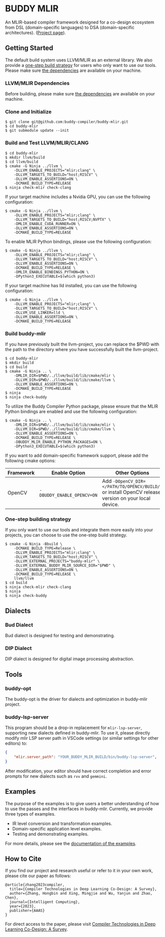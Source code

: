 # BUDDY MLIR

An MLIR-based compiler framework designed for a co-design ecosystem from DSL (domain-specific languages) to DSA (domain-specific architectures).
([Project page](https://buddy-compiler.github.io/)).

## Getting Started

The default build system uses LLVM/MLIR as an external library. 
We also provide a [one-step build strategy](#one-step) for users who only want to use our tools.
Please make sure [the dependencies](https://llvm.org/docs/GettingStarted.html#requirements) are available on your machine.

### LLVM/MLIR Dependencies

Before building, please make sure [the dependencies](https://llvm.org/docs/GettingStarted.html#requirements) are available
on your machine.

### Clone and Initialize

```
$ git clone git@github.com:buddy-compiler/buddy-mlir.git
$ cd buddy-mlir
$ git submodule update --init
```

### Build and Test LLVM/MLIR/CLANG

```
$ cd buddy-mlir
$ mkdir llvm/build
$ cd llvm/build
$ cmake -G Ninja ../llvm \
    -DLLVM_ENABLE_PROJECTS="mlir;clang" \
    -DLLVM_TARGETS_TO_BUILD="host;RISCV" \
    -DLLVM_ENABLE_ASSERTIONS=ON \
    -DCMAKE_BUILD_TYPE=RELEASE
$ ninja check-mlir check-clang
```

If your target machine includes a Nvidia GPU, you can use the following configuration:

```
$ cmake -G Ninja ../llvm \
    -DLLVM_ENABLE_PROJECTS="mlir;clang" \
    -DLLVM_TARGETS_TO_BUILD="host;RISCV;NVPTX" \
    -DMLIR_ENABLE_CUDA_RUNNER=ON \
    -DLLVM_ENABLE_ASSERTIONS=ON \
    -DCMAKE_BUILD_TYPE=RELEASE
```

To enable MLIR Python bindings, please use the following configuration:

```
$ cmake -G Ninja ../llvm \
    -DLLVM_ENABLE_PROJECTS="mlir;clang" \
    -DLLVM_TARGETS_TO_BUILD="host;RISCV" \
    -DLLVM_ENABLE_ASSERTIONS=ON \
    -DCMAKE_BUILD_TYPE=RELEASE \
    -DMLIR_ENABLE_BINDINGS_PYTHON=ON \
    -DPython3_EXECUTABLE=$(which python3)
```

If your target machine has lld installed, you can use the following configuration:

```
$ cmake -G Ninja ../llvm \
    -DLLVM_ENABLE_PROJECTS="mlir;clang" \
    -DLLVM_TARGETS_TO_BUILD="host;RISCV" \
    -DLLVM_USE_LINKER=lld \
    -DLLVM_ENABLE_ASSERTIONS=ON \
    -DCMAKE_BUILD_TYPE=RELEASE
```

### Build buddy-mlir

If you have previously built the llvm-project, you can replace the $PWD with the path to the directory where you have successfully built the llvm-project.

```
$ cd buddy-mlir
$ mkdir build
$ cd build
$ cmake -G Ninja .. \
    -DMLIR_DIR=$PWD/../llvm/build/lib/cmake/mlir \
    -DLLVM_DIR=$PWD/../llvm/build/lib/cmake/llvm \
    -DLLVM_ENABLE_ASSERTIONS=ON \
    -DCMAKE_BUILD_TYPE=RELEASE
$ ninja
$ ninja check-buddy
```

To utilize the Buddy Compiler Python package, please ensure that the MLIR Python bindings are enabled and use the following configuration:

```
$ cmake -G Ninja .. \
    -DMLIR_DIR=$PWD/../llvm/build/lib/cmake/mlir \
    -DLLVM_DIR=$PWD/../llvm/build/lib/cmake/llvm \
    -DLLVM_ENABLE_ASSERTIONS=ON \
    -DCMAKE_BUILD_TYPE=RELEASE \
    -DBUDDY_MLIR_ENABLE_PYTHON_PACKAGES=ON \
    -DPython3_EXECUTABLE=$(which python3)
```

If you want to add domain-specific framework support, please add the following cmake options:

| Framework  | Enable Option | Other Options |
| -------------- | ------------- | ------------- |
| OpenCV  | `-DBUDDY_ENABLE_OPENCV=ON`  | Add `-DOpenCV_DIR=</PATH/TO/OPENCV/BUILD/>` or install OpenCV release version on your local device. |

<h3 id="one-step">One-step building strategy</h3>

If you only want to use our tools and integrate them more easily into your projects, you can choose to use the one-step build strategy.

```
$ cmake -G Ninja -Bbuild \
    -DCMAKE_BUILD_TYPE=Release \
    -DLLVM_ENABLE_PROJECTS="mlir;clang" \
    -DLLVM_TARGETS_TO_BUILD="host;RISCV" \
    -DLLVM_EXTERNAL_PROJECTS="buddy-mlir" \
    -DLLVM_EXTERNAL_BUDDY_MLIR_SOURCE_DIR="$PWD" \
    -DLLVM_ENABLE_ASSERTIONS=ON \
    -DCMAKE_BUILD_TYPE=RELEASE \
    llvm/llvm
$ cd build
$ ninja check-mlir check-clang
$ ninja
$ ninja check-buddy
```
## Dialects

### Bud Dialect

Bud dialect is designed for testing and demonstrating.

### DIP Dialect

DIP dialect is designed for digital image processing abstraction.

## Tools

### buddy-opt

The buddy-opt is the driver for dialects and optimization in buddy-mlir project. 

### buddy-lsp-server

This program should be a drop-in replacement for `mlir-lsp-server`, supporting new dialects defined in buddy-mlir. To use it, please directly modify mlir LSP server path in VSCode settings (or similar settings for other editors) to:

```json
{
    "mlir.server_path": "YOUR_BUDDY_MLIR_BUILD/bin/buddy-lsp-server",
}
```

After modification, your editor should have correct completion and error prompts for new dialects such as `rvv` and `gemmini`.

## Examples

The purpose of the examples is to give users a better understanding of how to use the passes and the interfaces in buddy-mlir. Currently, we provide three types of examples.

- IR level conversion and transformation examples.
- Domain-specific application level examples.
- Testing and demonstrating examples.

For more details, please see the [documentation of the examples](./examples/README.md).

## How to Cite

If you find our project and research useful or refer to it in your own work, please cite our paper as follows:

```
@article{zhang2023compiler,
  title={Compiler Technologies in Deep Learning Co-Design: A Survey},
  author={Zhang, Hongbin and Xing, Mingjie and Wu, Yanjun and Zhao, Chen},
  journal={Intelligent Computing},
  year={2023},
  publisher={AAAS}
}
```

For direct access to the paper, please visit [Compiler Technologies in Deep Learning Co-Design: A Survey](https://spj.science.org/doi/10.34133/icomputing.0040).
